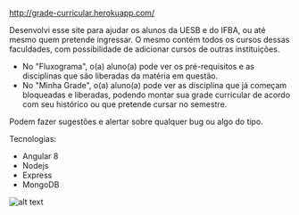 http://grade-curricular.herokuapp.com/

Desenvolvi esse site para ajudar os alunos da UESB e do IFBA, ou até mesmo quem pretende ingressar.
O mesmo contém todos os cursos dessas faculdades, com possibilidade de adicionar cursos de outras instituições.

- No "Fluxograma", o(a) aluno(a) pode ver os pré-requisitos e as disciplinas que são liberadas da matéria em questão.
- No "Minha Grade", o(a) aluno(a) pode ver as disciplina que já começam bloqueadas e liberadas, podendo montar sua grade curricular de acordo com seu histórico ou que pretende cursar no semestre.

Podem fazer sugestões e alertar sobre qualquer bug ou algo do tipo.

Tecnologias:
- Angular 8
- Nodejs
- Express
- MongoDB

![alt text](https://i.ibb.co/fr0d4Z6/EOn-Oz-Rz-W4-AAWjn0.jpg)
